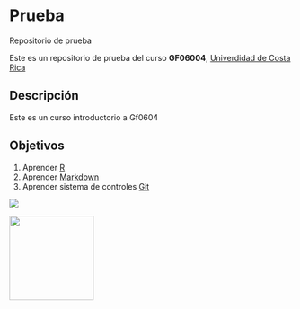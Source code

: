 # Prueba
Repositorio de prueba

Este es un repositorio de prueba del curso **GF06004**, [Univerdidad de Costa Rica](https://www.ucr.ac.cr/)

## Descripción
 Este es un curso introductorio a Gf0604 
## Objetivos 
1. Aprender [R](https://www.r-project.org/)
2. Aprender [Markdown](https://markdown.es/)
3. Aprender sistema de controles [Git](https://git-scm.com/)

![](https://static.nationalgeographic.es/files/styles/image_3200/public/75552.ngsversion.1422285553360.jpg?w=1600&h=1067)

<img src= "https://static.nationalgeographic.es/files/styles/image_3200/public/75552.ngsversion.1422285553360.jpg?w=1600&h=1067" width="150">
